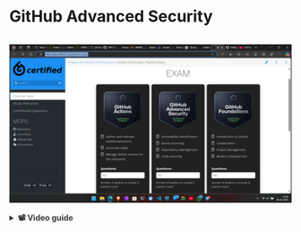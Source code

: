 # GitHub Advanced Security

<div style="display: flex; align-items: center; gap: 10px;" align="center">

[<img src="/Exam/04 GitHub Advanced Security/Screenshot (96).png">](https://ghcertified.com/practice_tests/)
</div>

<details>
  <summary style="opacity: 0.85;"><b>📽️ Video guide</b></summary><br>
  <div style="display: flex; align-items: center; gap: 10px;" align="center">

  [![Screenshot (97)](https://github.com/user-attachments/assets/a24596da-9891-4b23-ba62-54348ab1e646)](https://youtu.be/BNCv2O6vQC8?si=0mc6v6zXzP-Fe6I4)
 </details>

